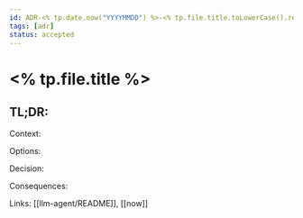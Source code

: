 ```yaml
---
id: ADR-<% tp.date.now("YYYYMMDD") %>-<% tp.file.title.toLowerCase().replace(/[^a-z0-9]+/g,"-").replace(/(^-|-$)/g,"") %>
tags: [adr]
status: accepted
---
```

# <% tp.file.title %>

TL;DR:
- 

Context:

Options:

Decision:

Consequences:

Links: [[llm-agent/README]], [[now]]

